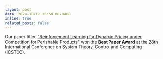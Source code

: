 ```yaml
---
layout: post
date: 2024-10-12 15:59:00-0400
inline: true
related_posts: false
---
```


Our paper titled ["Reinforcement Learning for Dynamic Pricing under Competition for Perishable Products"](https://ieeexplore.ieee.org/document/10744760) won the **Best Paper Award** at the 28th International Conference on System Theory, Control and Computing (ICSTCC).
